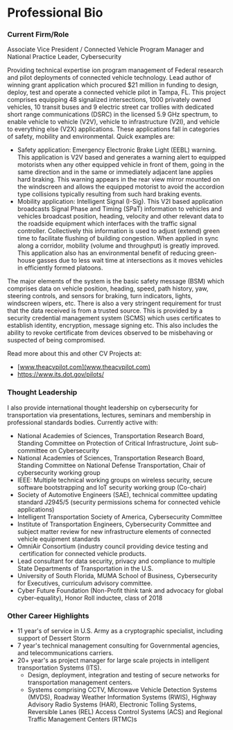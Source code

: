 # Professional Bio

### Current Firm/Role

Associate Vice President / Connected Vehicle Program Manager and National Practice Leader, Cybersecurity

Providing technical expertise ion program management of Federal research and pilot deployments of connected vehicle technology. Lead author of winning grant application which procured $21 million in funding to design, deploy, test and operate a connected vehicle pilot in Tampa, FL. This project comprises equipping 48 signalized intersections, 1000 privately owned vehicles, 10 transit buses and 9 electric street car trollies with dedicated short range communications (DSRC) in the licensed 5.9 GHz spectrum, to enable vehicle to vehicle (V2V), vehicle to infrastructure (V2I), and vehicle to everything else (V2X) applications. These applications fall in categories of safety, mobility and environmental. Quick examples are:

*   Safety application: Emergency Electronic Brake Light (EEBL) warning. This application is V2V based and generates a warning alert to equipped motorists when any other equipped vehicle in front of them, going in the same direction and in the same or immediately adjacent lane applies hard braking. This warning appears in the rear view mirror mounted on the windscreen and allows the equipped motorist to avoid the accordion type collisions typically resulting from such hard braking events.
*   Mobility application: Intelligent Signal (I-Sig). This V2I based application broadcasts Signal Phase and Timing (SPaT) information to vehicles and vehicles broadcast position, heading, velocity and other relevant data to the roadside equipment which interfaces with the traffic signal controller. Collectively this information is used to adjust (extend) green time to facilitate flushing of building congestion. When applied in sync along a corridor, mobility (volume and throughput) is greatly improved. This application also has an environmental benefit of reducing green- house gasses due to less wait time at intersections as it moves vehicles in efficiently formed platoons.

The major elements of the system is the basic safety message (BSM) which comprises data on vehicle position, heading, speed, path history, yaw, steering controls, and sensors for braking, turn indicators, lights, windscreen wipers, etc. There is also a very stringent requirement for trust that the data received is from a trusted source. This is provided by a security credential management system (SCMS) which uses certificates to establish identity, encryption, message signing etc. This also includes the ability to revoke certificate from devices observed to be misbehaving or suspected of being compromised. 

Read more about this and other CV Projects at:

*   [www.theacvpilot.com](www.theacvpilot.com)
*   https://www.its.dot.gov/pilots/

### Thought Leadership

I also provide international thought leadership on cybersecurity for transportation via presentations, lectures, seminars and membership in professional standards bodies. Currently active with:

*   National Academies of Sciences, Transportation Research Board, Standing Committee on Protection of Critical Infrastructure, Joint sub-committee on Cybersecurity
*   National Academies of Sciences, Transportation Research Board, Standing Committee on National Defense Transportation, Chair of cybersecurity working group
*   IEEE: Multiple technical working groups on wireless security, secure software bootstrapping and IoT security working group (Co-chair)
*   Society of Automotive Engineers (SAE), technical committee updating standard J2945/5 (security permissions schema for connected vehicle applications)
*   Intelligent Transportation Society of America, Cybersecurity Committee
*   Institute of Transportation Engineers, Cybersecurity Committee and subject matter review for new infrastructure elements of connected vehicle equipment standards
*   OmniAir Consortium (industry council providing device testing and  certification for connected vehicle products.
*   Lead consultant for data security, privacy and compliance to multiple State Departments of Transportation in the U.S.
*   University of South Florida, MUMA School of Business, Cybersecurity for Executives, curriculum advisory committee.
*   Cyber Future Foundation (Non-Profit think tank and advocacy for global cyber-equality), Honor Roll inductee, class of 2018

### Other Career Highlights

*   11 year's of service in U.S. Army as a cryptographic specialist, including support of Dessert Storm
*   7 year's technical management consulting for Governmental agencies, and telecommunications carriers.
*   20+ year's as project manager for large scale projects in intelligent transportation Systems (ITS).
    *   Design, deployment, integration and testing of secure networks for transportation management centers.
    *   Systems comprising CCTV, Microwave Vehicle Detection Systems (MVDS), Roadway Weather Information Systems (RWIS), Highway Advisory Radio Systems (HAR), Electronic Tolling Systems, Reversible Lanes (REL) Access Control Systems (ACS) and Regional Traffic Management Centers (RTMC)s
